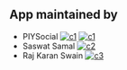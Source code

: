 ## App maintained by
- PIYSocial [![c1](https://badgen.net/badge/Website/PIYSocial/red)](https://piysocial.weebly.com) [![c1](https://badgen.net/badge/icon/PIYSocial?icon=github&label)](https://github.com/piysocial)
- Saswat Samal [![c2](https://badgen.net/badge/icon/Saswat?icon=github&label)](https://github.com/saswatsamal)
- Raj Karan Swain [![c3](https://badgen.net/badge/icon/Raj?icon=github&label)](https://github.com/piysocial)
